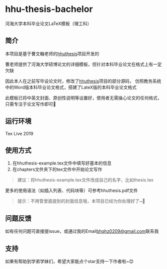 # hhu-thesis-bachelor
河海大学本科毕业论文LaTeX模板（理工科）

## 简介
本项目是基于曹文翰老师的[hhuthesis](https://github.com/caowenhan/hhuthesis)项目开发的

曹老师提供了河海大学硕博论文的详细模板，但针对本科毕业论文在格式上有一定欠缺

因此本人在之前写毕设论文时，修改了[hhuthesis](https://github.com/caowenhan/hhuthesis)项目的部分源码，
仿照教务系统中的Word版本科毕业论文格式，搭建了LateX版的本科毕业论文格式

此模板已将中英文封面、原创性说明等设置好，使用者无需操心论文的任何格式，只需专注于论文写作即可🙌

## 运行环境
Tex Live 2019

## 使用方式
1. 在hhuthesis-example.tex文件中填写好基本的信息
2. 在chapters文件夹下的tex文件中开始论文写作

> 建议：将hhuthesis-example.tex文件改成自己的名字，比如thesis.tex

更多的使用语法（如插入列表、代码块等）可参考hhuthesis.pdf文件
> 提示：不用管里面提到的封面信息哦，本项目已经为你处理好了~🤗   

## 问题反馈
如有任何问题可直接提issue，或通过我的Email<bhqhz0209@gmail.com>联系我

## 支持
如果有帮助到学弟学妹们，希望大家能点个star支持一下作者啦~😊
